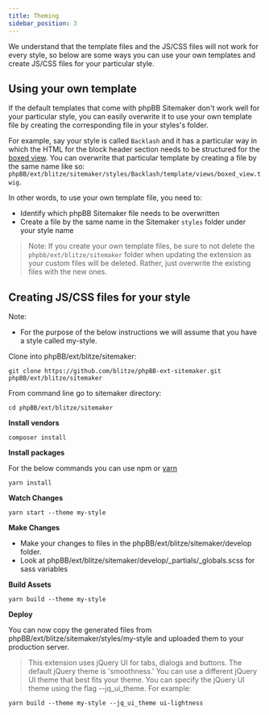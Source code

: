 ```yaml
---
title: Theming
sidebar_position: 3
---
```


We understand that the template files and the JS/CSS files will not work for every style, so below are some ways you can use your own templates and create JS/CSS files for your particular style.

## Using your own template

If the default templates that come with phpBB Sitemaker don't work well for your particular style, you can easily overwrite it to use your own template file by creating the corresponding file in your styles's folder.

For example, say your style is called `Backlash` and it has a particular way in which the HTML for the block header section needs to be structured for the [boxed view](/docs/user/blocks/block-views). You can overwrite that particular template by creating a file by the same name like so: `phpBB/ext/blitze/sitemaker/styles/Backlash/template/views/boxed_view.twig`.

In other words, to use your own template file, you need to:
* Identify which phpBB Sitemaker file needs to be overwritten
* Create a file by the same name in the Sitemaker `styles` folder under your style name

> Note: If you create your own template files, be sure to not delete the `phpbb/ext/blitze/sitemaker` folder when updating the extension as your custom files will be deleted. Rather, just overwrite the existing files with the new ones.

## Creating JS/CSS files for your style
 
Note:
* For the purpose of the below instructions we will assume that you have a style called my-style.

Clone into phpBB/ext/blitze/sitemaker:

    git clone https://github.com/blitze/phpBB-ext-sitemaker.git phpBB/ext/blitze/sitemaker

From command line go to sitemaker directory:

    cd phpBB/ext/blitze/sitemaker

**Install vendors**

    composer install

**Install packages**

For the below commands you can use npm or [yarn](https://yarnpkg.com)

	yarn install

**Watch Changes**

	yarn start --theme my-style

**Make Changes**

* Make your changes to files in the phpBB/ext/blitze/sitemaker/develop folder.
* Look at phpBB/ext/blitze/sitemaker/develop/_partials/_globals.scss for sass variables

**Build Assets**

	yarn build --theme my-style

**Deploy**

You can now copy the generated files from phpBB/ext/blitze/sitemaker/styles/my-style and uploaded them to your production server.

> This extension uses jQuery UI for tabs, dialogs and buttons. 
The default jQuery theme is 'smoothness.' You can use a different jQuery UI theme that best fits your theme.
You can specify the jQuery UI theme using the flag --jq_ui_theme. For example:

	yarn build --theme my-style --jq_ui_theme ui-lightness
